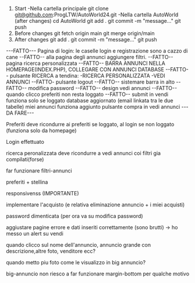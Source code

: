 1. Start
-Nella cartella principale
git clone git@github.com:ProgLTW/AutoWorld24.git
-Nella cartella AutoWorld (after changes)
cd AutoWorld
git add .
git commit -m "message..."
git push
2. Before changes
git fetch origin main
git merge origin/main
3. After changes
git add .
git commit -m "message..."
git push



---FATTO---
Pagina di login: le caselle login e registrazione sono a cazzo di cane --FATTO--
alla pagina degli annunci aggiungere filtri. --FATTO--
pagina ricerca personalizzata --FATTO--
BARRA ANNUNCI NELLA HOMEPAGE(INDEX.PHP), COLLEGARE CON ANNUNCI DATABASE --FATTO--
pulsante RICERCA a tendina: -RICERCA PERSONALIZZATA -VEDI ANNUNCI --FATTO-
pulsante logout --FATTO--
sistemare barra in alto --FATTO--
modifica password --FATTO--
design vedi annunci --FATTO--
quando clicco preferiti non resta loggato --FATTO--
submit in vendi funziona solo se loggato
database aggiornato (email linkata tra le due tabelle)
miei annunci funziona
aggiunto pulsante compra in vedi annunci
---DA FARE---

Preferiti deve ricondurre ai preferiti se loggato, al login se non loggato (funziona solo da homepage)

Login effettuato

ricerca peronalizzata deve ricondurre a vedi annunci coi filtri gia compilati(forse)

far funzionare filtri-annunci

preferiti + stellina

responsivenss (IMPORTANTE)

implementare l'acquisto (e relativa eliminazione annuncio + i miei acquisti)

password dimenticata (per ora va su modifica password)

aggiustare pagine errore e dati inseriti correttamente (sono brutti) -> ho messo un alert su vendi

quando clicco sul nome dell'annuncio, annuncio grande con descrizione,altre foto, venditore ecc?

quando metto piu foto come le visualizzo in big annuncio?

big-annuncio non riesco a far funzionare margin-bottom per qualche motivo
